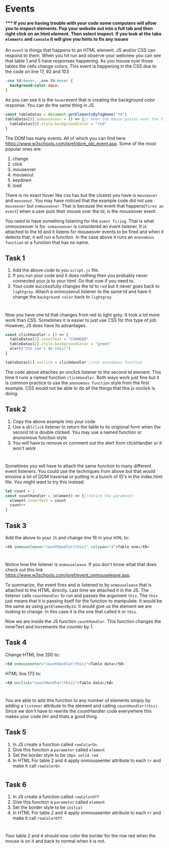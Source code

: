 # Events

#### *** If you are having trouble with your code some computers will allow you to inspect elements. Pop your website out into a full tab and then right click on an html element. Then select inspect. If you look at the tabs `elements` and `console` it will give you hints to fix any issues

An `event` is things that happens to an HTML element. JS and/or CSS can respond to them. When you hit run and observe your webview you can see that table 1 and 5 have responses happening. As you mouse over those tables the cells change colors. This event is happening in the CSS due to the code on line 17, 92 and 103

```css
.one td:hover, .one th:hover {
  background-color:aqua;
}
```

As you can see it is the `hover`event that is creating the background color response. You can do the same thing in JS

```javascript
const tableDatas = document.getElementsByTagName("td")
tableDatas[0].onmouseover = () => {// when the mouse passes over the first td this anonomous function runs
  tableDatas[0].style.backgroundColor = "red"
}
```

The DOM has many events. All of which you can find here https://www.w3schools.com/jsref/dom_obj_event.asp. Some of the most popular ones are:

1. change
2. click
3. mouseover
4. mouseout
5. keydown
6. load

There is no exact hover like css has but the closest you have is `mouseover` and `mouseout`. You may have noticed that the example code did not use `mouseover` but `onmouseover`. That is because the event that happens(`fires an event`) when a user puts their mouse over the td, is the mouseover event. 

You need to have something listening for the `event firing`. That is what onmouseover is for. `onmouseover` is considered an event listener. It is attached to the td and it listens for mouseover events to be fired and when it detects that, it will run a function. In the case above it runs an `anonomous function` or a function that has no name.

## Task 1
1. Add the above code to you `script.js` file.
2. If you run your code and it does nothing then you probably never connected your js to your html. Do that now if you need to.
3. Your code successfully changes the td to `red` but it never goes back to `lightgrey`. Attach a onmouseout listener to the same td and have it change the `background color` back to `lightgrey`
#

Now you have one td that changes from red to light grey. It took a lot more work than CSS. Sometimes it is easier to just use CSS for this type of job. However, JS does have its advantages.

```javascript
const clickHandler = () => {
  tableDatas[1].innerText = "CHANGED"
  tableDatas[2].style.backgroundColor = "green"
  alert("CSS can't do this!")
}

tableDatas[1].onclick = clickHandler //not anonomous function
```

The code above attaches an onclick listener to the second td element. This time it runs a named function `clickHandler`. Both ways work just fine but it is common practice to use the `anonomous function` style from the first example. CSS would not be able to do all the things that this js onclick is doing.

## Task 2
1. Copy the above example into your code
2. Use a `dblclick` listener to return the table to its origional form when the second td is double clicked. You may use a named function or anonomous function style
3. You will have to remove or comment out the alert from clickHandler or it won't work
#

Sometimes you will have to attach the same function to many different event listeners. You could use the techniques from above but that would envolve a lot of DOM traversal or putting in a bunch of ID's in the index.html file. You might want to try this instead.

```javascript
let count = 1
const countHandler = (element) => {//notice the parameter
  element.innerText = count
  count++
}
```

## Task 3
Add the above to your `JS` and change line 16 in your `HTML` to:
```html
<th onmouseleave="countHandler(this)" colspan="4">Table one</th>
```
#

Notice how the listener is `onmouseleave`. If you don't know what that does check out this link https://www.w3schools.com/jsref/event_onmouseleave.asp.

To summarize, the event fires and is listened to by `onmouseleave` that is attached to the HTML directly. Last time we attached it in the JS. The listener calls `countHandler` to run and passes the argument `this`. The `this` just means that it is passing itself for the function to manipulate. It would be the same as using `getElementById`. It would give us the element we are looking to change. In this case it is the one that called it or `this`. 

Now we are inside the JS function `countHandler`. This function changes the innerText and increments the counter by 1.

## Task 4
Change HTML line 200 to:
```html
<td onmouseenter="countHandler(this)">Table data</td>
```

HTML line 173 to:
```html
<td onclick="countHandler(this)">Table data</td>
```
#

You are able to add this function to any number of elements simply by adding a `listener` attribute to the element and calling `countHandler(this)`. Since we don't have to rewrite the countHandler code everywhere this makes your code `DRY` and thats a good thing.

## Task 5 
1. In JS create a function called `rowColorOn`
2. Give this function a `parameter` called `element`
3. Set the border style to be `10px solid red`
4. In HTML For table 2 and 4 apply onmouseenter attribute to each `tr` and make it call `rowColorOn`
#

## Task 6
1. In JS create a function called `rowColorOff`
2. Give this function a `parameter` called `element`
3. Set the border style to be `initial`
4. In HTML For table 2 and 4 apply onmouseenter attribute to each `tr` and make it call `rowColorOff`
#

Your table 2 and 4 should now color the border for the row red when the mouse is on it and back to normal when it is not.
